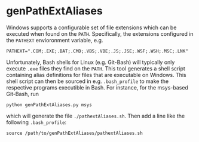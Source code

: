genPathExtAliases
=================

Windows supports a configurable set of file extensions which can be executed when found on the `PATH`.
Specifically, the extensions configured in the `PATHEXT` envioronment variable, e.g.

    PATHEXT=".COM;.EXE;.BAT;.CMD;.VBS;.VBE;.JS;.JSE;.WSF;.WSH;.MSC;.LNK"

Unfortunately, Bash shells for Linux (e.g. Git-Bash) will typically only execute `.exe` files they find on the `PATH`.
This tool generates a shell script containing alias definitions for files that are executable on Windows.
This shell script can then be sourced in e.g. `.bash_profile` to make the respective programs executible in Bash.
For instance, for the msys-based Git-Bash, run

    python genPathExtAliases.py msys

which will generate the file `./pathextAliases.sh`.
Then add a line like the following `.bash_profile`:

    source /path/to/genPathExtAliases/pathextAliases.sh
